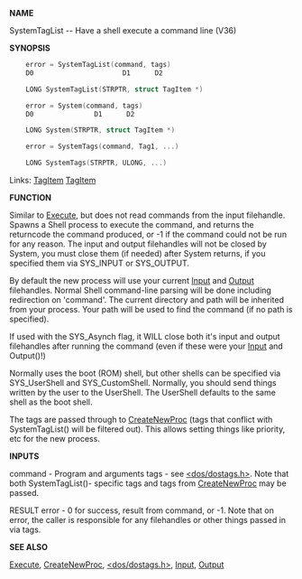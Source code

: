 
**NAME**

SystemTagList -- Have a shell execute a command line (V36)

**SYNOPSIS**

```c
    error = SystemTagList(command, tags)
    D0                      D1      D2

    LONG SystemTagList(STRPTR, struct TagItem *)

    error = System(command, tags)
    D0               D1      D2

    LONG System(STRPTR, struct TagItem *)

    error = SystemTags(command, Tag1, ...)

    LONG SystemTags(STRPTR, ULONG, ...)

```
Links: [TagItem](_012E.md) [TagItem](_012E.md) 

**FUNCTION**

Similar to [Execute](Execute.md), but does not read commands from the input
filehandle.  Spawns a Shell process to execute the command, and
returns the returncode the command produced, or -1 if the command
could not be run for any reason.  The input and output filehandles
will not be closed by System, you must close them (if needed) after
System returns, if you specified them via SYS_INPUT or SYS_OUTPUT.

By default the new process will use your current [Input](Input.md) and [Output](Output.md)
filehandles.  Normal Shell command-line parsing will be done
including redirection on 'command'.  The current directory and path
will be inherited from your process.  Your path will be used to find
the command (if no path is specified).

If used with the SYS_Asynch flag, it WILL close both it's input and
output filehandles after running the command (even if these were
your [Input](Input.md) and Output()!)

Normally uses the boot (ROM) shell, but other shells can be specified
via SYS_UserShell and SYS_CustomShell.  Normally, you should send
things written by the user to the UserShell.  The UserShell defaults
to the same shell as the boot shell.

The tags are passed through to [CreateNewProc](CreateNewProc.md) (tags that conflict
with SystemTagList() will be filtered out).  This allows setting
things like priority, etc for the new process.

**INPUTS**

command - Program and arguments
tags    - see [&#060;dos/dostags.h&#062;](_006D.md).  Note that both SystemTagList()-
specific tags and tags from [CreateNewProc](CreateNewProc.md) may be passed.

RESULT
error   - 0 for success, result from command, or -1.  Note that on
error, the caller is responsible for any filehandles or other
things passed in via tags.

**SEE ALSO**

[Execute](Execute.md), [CreateNewProc](CreateNewProc.md), [&#060;dos/dostags.h&#062;](_006D.md), [Input](Input.md), [Output](Output.md)
